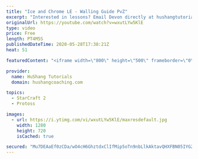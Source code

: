 ```yaml
---
title: "Ice and Chrome LE - Walling Guide PvZ"
excerpt: "Interested in lessons? Email Devon directly at hushangtutorials@outlook.com ------------------------------------------------------------------------------------------------------- Want to support HuShang Tutorials directly? Patreon is a website where you can contribute a monthly donation that will help"
originalUrl: https://youtube.com/watch?v=wxutLYw5KlE
type: video
price: Free
length: PT4M5S
publishedDateTime: 2020-05-28T17:38:21Z
heat: 51

featuredContent: "<iframe width=\"800\" height=\"500\" frameborder=\"0\" src=\"https://www.youtube.com/embed/wxutLYw5KlE\" allow=\"accelerometer; autoplay; encrypted-media; gyroscope; picture-in-picture\" allowfullscreen></iframe>"

provider:
  name: HuShang Tutorials
  domain: hushangcoaching.com

topics:
  - StarCraft 2
  - Protoss

images:
  - url: https://i.ytimg.com/vi/wxutLYw5KlE/maxresdefault.jpg
    width: 1280
    height: 720
    isCached: true

secured: "Mu7DEAaEf0zCDa/wO4cH6GhztdxClIfMip5oTn9nbLlkAktavQHXFBN05IYG2syCBrP9XSZ5aToqD983Mgy+IwKhWw+Fc4YBFep1vkf32ByYB1cbmHFxH2jZruPJd+IP9dCwyAqKhNuNf/+ETYBlgjp9WxRJZ3H5lQC+l0QqF+cKThB/RAanU7QvB60cgMYRZVU+5tmknGxl3+1p0AdNzcNqEYePcO5Y02I/HrCbf40phq5eP2UQc34K70StpMU1QBu2mQ5wgWO+7XzbDi+AR/YAplY+7hUIBtovCxfkN2B4XjkQsb5YYoLpjhuh8UixdBXjvukBzGKt9AxK2BtQs3iZDeUo9LyouslUKvJ6HJsFyF8LUoHBKvVIgzAnxZn7AWLVzpvWX2qe+IvIbC5SPHvE326eCFRvg0Bvo/2pujI=;5VXwGCRnk1OXnG7czzBRlQ=="
---
```


